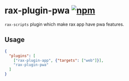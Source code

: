 # rax-plugin-pwa [![npm](https://img.shields.io/npm/v/rax-plugin-pwa.svg)](https://www.npmjs.com/package/rax-plugin-pwa)


`rax-scripts` plugin which make rax app have pwa features.

## Usage

```json
{
  "plugins": [
    ["rax-plugin-app", {"targets": ["web"]}],
    "rax-plugin-pwa"
  ]
}
```
